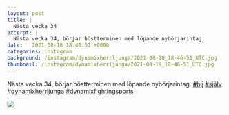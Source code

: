 ```yaml
---
layout: post
title: |
  Nästa vecka 34
excerpt: |
  Nästa vecka 34, börjar höstterminen med löpande nybörjarintag.    
date:   2021-08-18 18:46:51 +0000
categories: instagram
background: /instagram/dynamixherrljunga/2021-08-18_18-46-51_UTC.jpg
thumbnail: /instagram/dynamixherrljunga/2021-08-18_18-46-51_UTC.jpg
---
```

Nästa vecka 34, börjar höstterminen med löpande nybörjarintag. [#bjj](https://www.instagram.com/explore/tags/bjj/) [#själv](https://www.instagram.com/explore/tags/själv/) [#dynamixherrljunga](https://www.instagram.com/explore/tags/dynamixherrljunga/) [#dynamixfightingsports](https://www.instagram.com/explore/tags/dynamixfightingsports/)



<img src='/www-dynamix-herrljunga/instagram/dynamixherrljunga/2021-08-18_18-46-51_UTC.jpg' class='img-fluid' />
